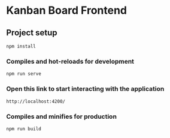 # Kanban Board Frontend

## Project setup
```
npm install
```

### Compiles and hot-reloads for development
```
npm run serve
```

### Open this link to start interacting with the application
```
http://localhost:4200/
```

### Compiles and minifies for production
```
npm run build
```
